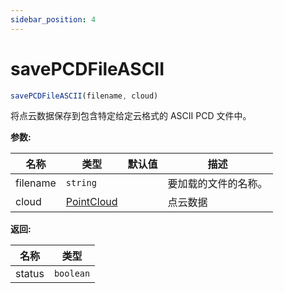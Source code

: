 ```yaml
---
sidebar_position: 4
---
```


# savePCDFileASCII  

```ts
savePCDFileASCII(filename, cloud)
```

将点云数据保存到包含特定给定云格式的 ASCII PCD 文件中。

**参数:**

| 名称     | 类型                                                | 默认值 | 描述                 |
| -------- | --------------------------------------------------- | ------ | -------------------- |
| filename | `string`                                            |        | 要加载的文件的名称。 |
| cloud    | [PointCloud](/docs/api/basic-structures#pointcloud) |        | 点云数据             |

**返回:**

| 名称   | 类型      |
| ------ | --------- |
| status | `boolean` |